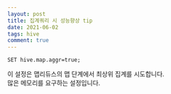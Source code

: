 ```yaml
---
layout: post
title: 집계쿼리 시 성능향상 tip
date: 2021-06-02
tags: hive
comment: true
---
```


```
SET hive.map.aggr=true;
```

이 설정은 맵리듀스의 맵 단계에서 최상위 집계를 시도합니다.  
많은 메모리를 요구하는 설정입니다.
